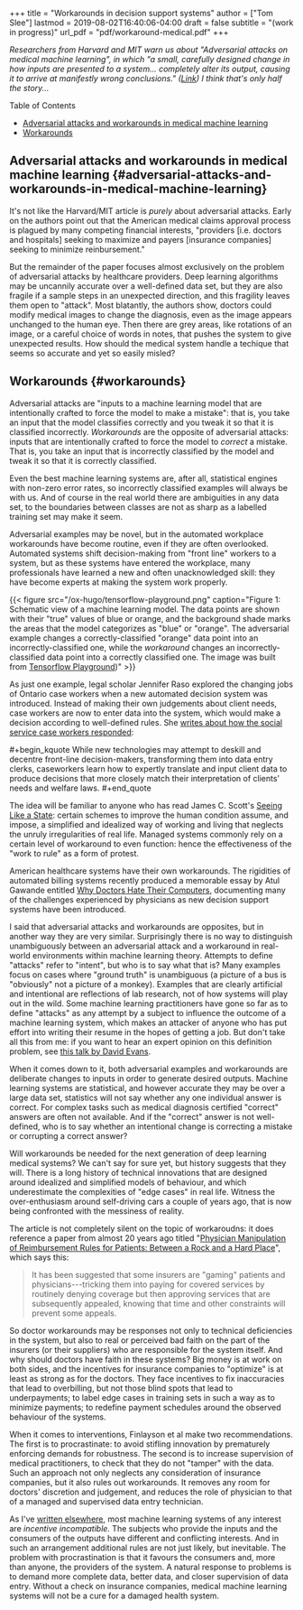 +++
title = "Workarounds in decision support systems"
author = ["Tom Slee"]
lastmod = 2019-08-02T16:40:06-04:00
draft = false
subtitle = "(work in progress)"
url_pdf = "pdf/workaround-medical.pdf"
+++

<div class="ABSTRACT">
  <div></div>

_Researchers from Harvard and MIT warn us about "Adversarial attacks on medical machine learning", in which "a small, carefully designed change in how inputs are presented to a system... completely alter its output, causing it to arrive at manifestly wrong conclusions." ([Link](https://science.sciencemag.org/content/363/6433/1287)) I think that's only half the story..._

</div>

<div class="ox-hugo-toc toc">
<div></div>

<div class="heading">Table of Contents</div>

- [Adversarial attacks and workarounds in medical machine learning](#adversarial-attacks-and-workarounds-in-medical-machine-learning)
- [Workarounds](#workarounds)

</div>
<!--endtoc-->


## Adversarial attacks and workarounds in medical machine learning {#adversarial-attacks-and-workarounds-in-medical-machine-learning}

It's not like the Harvard/MIT article is _purely_ about adversarial attacks. Early on the authors point out that the American medical claims approval process is plagued by many competing financial interests, "providers [i.e. doctors and hospitals] seeking to maximize and payers [insurance companies] seeking to minimize reinbursement."

But the remainder of the paper focuses almost exclusively on the problem of adversarial attacks by healthcare providers. Deep learning algorithms may be uncannily accurate over a well-defined data set, but they are also fragile if a sample steps in an unexpected direction, and this fragility leaves them open to "attack". Most blatantly, the authors show, doctors could modify medical images to change the diagnosis, even as the image appears unchanged to the human eye. Then there are grey areas, like rotations of an image, or a careful choice of words in notes, that pushes the system to give unexpected results. How should the medical system handle a techique that seems so accurate and yet so easily misled?


## Workarounds {#workarounds}

Adversarial attacks are "inputs to a machine learning model that are intentionally crafted to force the model to make a mistake": that is, you take an input that the model classifies correctly and you tweak it so that it is classified incorrectly. _Workarounds_ are the opposite of adversarial attacks: inputs that are intentionally crafted to force the model to _correct_ a mistake. That is, you take an input that is incorrectly classified by the model and tweak it so that it is correctly classified.

Even the best machine learning systems are, after all, statistical engines with non-zero error rates, so incorrectly classified examples will always be with us. And of course in the real world there are ambiguities in any data set, to the boundaries between classes are not as sharp as a labelled training set may make it seem.

Adversarial examples may be novel, but in the automated workplace workarounds have become routine, even if they are often overlooked. Automated systems shift decision-making from "front line" workers to a system, but as these systems have entered the workplace, many professionals have learned a new and often unacknowledged skill: they have become experts at making the system work properly.

{{< figure src="/ox-hugo/tensorflow-playground.png" caption="Figure 1: Schematic view of a machine learning model. The data points are shown with their \"true\" values of blue or orange, and the background shade marks the areas that the model categorizes as \"blue\" or \"orange\". The adversarial example changes a correctly-classified \"orange\" data point into an incorrectly-classified one, while the _workaround_ changes an incorrectly-classified data point into a correctly classified one. The image was built from  [Tensorflow Playground](https://playground.tensorflow.org))" >}}

As just one example, legal scholar Jennifer Raso explored the changing jobs of Ontario case workers when a new automated decision system was introduced. Instead of making their own judgements about client needs, case workers are now to enter data into the system, which would make a decision according to well-defined rules. She [writes about how the social service case workers responded](https://ssrn.com/abstract=3062620):

\#+begin\_kquote
While new technologies may attempt to deskill and decentre front-line decision-makers, transforming them into data entry clerks, caseworkers learn how to expertly translate and input client data to produce decisions that more closely match their interpretation of clients’ needs and welfare laws.
\#+end\_quote

The idea will be familiar to anyone who has read James C. Scott's [Seeing Like a State](https://yalebooks.yale.edu/book/9780300078152/seeing-state): certain schemes to improve the human condition assume, and impose, a simplified and idealized way of working and living that neglects the unruly irregularities of real life. Managed systems commonly rely on a certain level of workaround to even function: hence the effectiveness of the "work to rule" as a form of protest.

American healthcare systems have their own workarounds. The rigidities of automated billing systems recently produced a memorable essay by Atul Gawande entitled [Why Doctors Hate Their Computers](https://www.newyorker.com/magazine/2018/11/12/why-doctors-hate-their-computers), documenting many of the challenges experienced by physicians as new decision support systems have been introduced.

I said that adversarial attacks and workarounds are opposites, but in another way they are very similar. Surprisingly there is no way to distinguish unambiguously between an adversarial attack and a workaround in real-world environments within machine learning theory. Attempts to define "attacks" refer to "intent", but who is to say what that is? Many examples focus on cases where "ground truth" is unambiguous (a picture of a bus is "obviously" not a picture of a monkey). Examples that are clearly artificial and intentional are reflections of lab research, not of how systems will play out in the wild. Some machine learning practitioners have gone so far as to define "attacks" as any attempt by a subject to influence the outcome of a machine learning system, which makes an attacker of anyone who has put effort into writing their resume in the hopes of getting a job. But don't take all this from me: if you want to hear an expert opinion on this definition problem, see [this talk by David Evans](https://www.youtube.com/watch?v=sFhD6ABghf8).

When it comes down to it, both adversarial examples and workarounds are deliberate changes to inputs in order to generate desired outputs. Machine learning systems are statistical, and however accurate they may be over a large data set, statistics will not say whether any one individual answer is correct. For complex tasks such as medical diagnosis certified "correct" answers are often not available. And if the "correct" answer is not well-defined, who is to say whether an intentional change is correcting a mistake or corrupting a correct answer?

Will workarounds be needed for the next generation of deep learning medical systems? We can't say for sure yet, but history suggests that they will. There is a long history of technical innovations that are designed around idealized and simplified models of behaviour, and which underestimate the complexities of "edge cases" in real life. Witness the over-enthusiasm around self-driving cars a couple of years ago, that is now being confronted with the messiness of reality.

The article is not completely silent on the topic of workaroudns: it does reference a paper from almost 20 years ago titled "[Physician Manipulation of Reimbursement Rules for Patients: Between a Rock and a Hard Place](https://jamanetwork.com/journals/jama/fullarticle/192577)", which says this:

> It has been suggested that some insurers are "gaming" patients and physicians---tricking them into paying for covered services by routinely denying coverage but then approving services that are subsequently appealed, knowing that time and other constraints will prevent some appeals.

So doctor workarounds may be responses not only to technical deficiencies in the system, but also to real or perceived bad faith on the part of the insurers (or their suppliers) who are responsible for the system itself. And why should doctors have faith in these systems? Big money is at work on both sides, and the incentives for insurance companies to "optimize" is at least as strong as for the doctors. They face incentives to fix inaccuracies that lead to overbilling, but not those blind spots that lead to underpayments; to label edge cases in training sets in such a way as to minimize payments; to redefine payment schedules around the observed behaviour of the systems.

When it comes to interventions, Finlayson et al make two recommendations. The first is to procrastinate: to avoid stifling innovation by prematurely enforcing demands for robustness. The second is to increase supervision of medical practitioners, to check that they do not "tamper" with the data. Such an approach not only neglects any consideration of insurance companies, but it also rules out workarounds. It removes any room for doctors' discretion and judgement, and reduces the role of physician to that of a managed and supervised data entry technician.

As I've [written elsewhere](https://ssrn.com/abstract=3363342), most machine learning systems of any interest are _incentive incompatible._ The subjects who provide the inputs and the consumers of the outputs have different and conflicting interests. And in such an arrangement additional rules are not just likely, but inevitable. The problem with procrastination is that it favours the consumers and, more than anyone, the providers of the system. A natural response to problems is to demand more complete data, better data, and closer supervision of data entry. Without a check on insurance companies, medical machine learning systems will not be a cure for a damaged health system.
